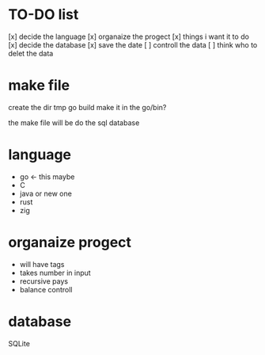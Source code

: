 # TO-DO list
[x] decide the language
[x] organaize the progect
[x] things i want it to do
[x] decide the database
[x] save the date
[ ] controll the data
[ ] think who to delet the data

# make file
create the dir tmp
go build
make it in the go/bin?


the make file will be do the sql database

# language
- go <- this maybe 
- C
- java
or new one
- rust
- zig

# organaize progect
- will have tags
- takes number in input
- recursive pays
- balance controll

# database
SQLite
